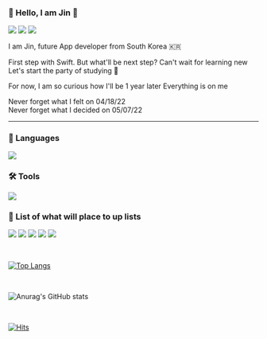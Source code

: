 ### 👋 Hello, I am Jin 👋 <br/>
<a href="https://github.com/Jin418code"><img src="https://img.shields.io/badge/GitHub-181717?style=flat-square&logo=GitHub&logoColor=white"/></a> 
<a href="https://www.instagram.com/jin418code/"><img src="https://img.shields.io/badge/Instagram-E4405F?style=flat-square&logo=Instagram&logoColor=white"/></a>
<a href="https://velog.io/@jin418code/"><img src="https://img.shields.io/badge/Velog-20C997?style=flat-square&logo=Velog&logoColor=white"/></a>



I am Jin, future App developer from South Korea 🇰🇷

First step with Swift. But what'll be next step? Can't wait for learning new <br/>
Let's start the party of studying 🥳

For now, I am so curious how I'll be 1 year later
Everything is on me

Never forget what I felt on 04/18/22 <br/>
Never forget what I decided on 05/07/22
<br/>

----------------------------

### 📖 Languages <br/>

<img src="https://img.shields.io/badge/Swift-F05138?style=flat-square&logo=Swift&logoColor=white"/>

<br/>
  
### 🛠 Tools <br/>
  
<img src="https://img.shields.io/badge/GitHub-181717?style=flat-square&logo=GitHub&logoColor=white"/>

<br/>

### 📘 List of what will place to up lists <br/>

<img src="https://img.shields.io/badge/Kotlin-7F52FF?style=flat-square&logo=Kotlin&logoColor=white"> <img src="https://img.shields.io/badge/Flutter-02569B?style=flat-square&logo=Flutter&logoColor=white"> <img src="https://img.shields.io/badge/MySQL-4479A1?style=flat-square&logo=MySQL&logoColor=white"> <img src="https://img.shields.io/badge/ReactiveX-B7178C?style=flat-square&logo=ReactiveX-&logoColor=white"> <img src="https://img.shields.io/badge/CocoaPods-EE3322?style=flat-square&logo=CocoaPods-&logoColor=white">

<br/>

[![Top Langs](https://github-readme-stats.vercel.app/api/top-langs/?username=Jin418code&langs_count=8)](https://github.com/Jin418code/github-readme-stats)

<br/>

![Anurag's GitHub stats](https://github-readme-stats.vercel.app/api?username=Jin418code&show_icons=true&theme=radical)

<br/>

[![Hits](https://hits.seeyoufarm.com/api/count/incr/badge.svg?url=https%3A%2F%2Fgithub.com%2FJin418code%2FJin418code&count_bg=%2367E244&title_bg=%2348494F&icon=&icon_color=%23E7E7E7&title=hits&edge_flat=false)](https://hits.seeyoufarm.com)
